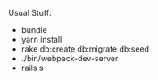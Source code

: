 Usual Stuff:

- bundle
- yarn install
- rake db:create db:migrate db:seed
- ./bin/webpack-dev-server
- rails s
